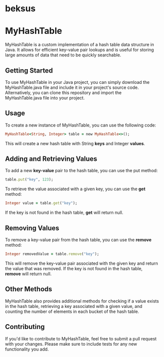 # beksus
# MyHashTable
MyHashTable is a custom implementation of a hash table data structure in Java. It allows for efficient key-value pair lookups and is useful for storing large amounts of data that need to be quickly searchable.

## Getting Started
To use MyHashTable in your Java project, you can simply download the MyHashTable.java file and include it in your project's source code. Alternatively, you can clone this repository and import the MyHashTable.java file into your project.

## Usage
To create a new instance of MyHashTable, you can use the following code:
```ruby
MyHashTable<String, Integer> table = new MyHashTable<>();
```
This will create a new hash table with String __keys__ and Integer __values__.
## Adding and Retrieving Values
To add a new __key-value__ pair to the hash table, you can use the put method:
```ruby
table.put("key", 123);
```
To retrieve the value associated with a given key, you can use the __get__ method:
```ruby
Integer value = table.get("key");
```
If the key is not found in the hash table, __get__ will return null.
## Removing Values
To remove a key-value pair from the hash table, you can use the __remove__ method:
```ruby
Integer removedValue = table.remove("key");
```
This will remove the key-value pair associated with the given key and return the value that was removed. If the key is not found in the hash table, __remove__ will return null.

## Other Methods
MyHashTable also provides additional methods for checking if a value exists in the hash table, retrieving a key associated with a given value, and counting the number of elements in each bucket of the hash table.
## Contributing
If you'd like to contribute to MyHashTable, feel free to submit a pull request with your changes. Please make sure to include tests for any new functionality you add.
